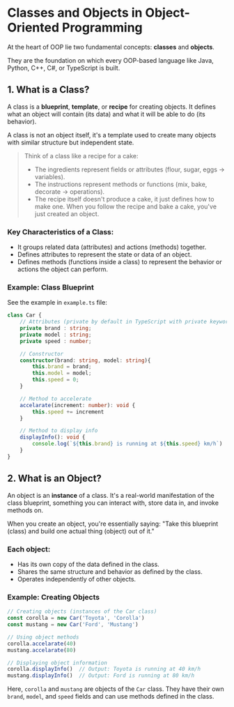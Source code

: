 # Classes and Objects in Object-Oriented Programming

At the heart of OOP lie two fundamental concepts: **classes** and **objects**.

They are the foundation on which every OOP-based language like Java, Python, C++, C#, or TypeScript is built.

## 1. What is a Class?

A class is a **blueprint**, **template**, or **recipe** for creating objects. It defines what an object will contain (its data) and what it will be able to do (its behavior).

A class is not an object itself, it's a template used to create many objects with similar structure but independent state.

> Think of a class like a recipe for a cake:
> 
> - The ingredients represent fields or attributes (flour, sugar, eggs → variables).
> - The instructions represent methods or functions (mix, bake, decorate → operations).
> - The recipe itself doesn't produce a cake, it just defines how to make one. When you follow the recipe and bake a cake, you've just created an object.

### Key Characteristics of a Class:

- It groups related data (attributes) and actions (methods) together.
- Defines attributes to represent the state or data of an object.
- Defines methods (functions inside a class) to represent the behavior or actions the object can perform.

### Example: Class Blueprint

See the example in `example.ts` file:

```typescript
class Car {
    // Attributes (private by default in TypeScript with private keyword)
    private brand : string;
    private model : string;
    private speed : number;

    // Constructor
    constructor(brand: string, model: string){
        this.brand = brand;
        this.model = model;
        this.speed = 0;
    }

    // Method to accelerate
    accelarate(increment: number): void {
        this.speed += increment
    }

    // Method to display info
    displayInfo(): void {
        console.log(`${this.brand} is running at ${this.speed} km/h`)
    }
}
```

## 2. What is an Object?

An object is an **instance** of a class. It's a real-world manifestation of the class blueprint, something you can interact with, store data in, and invoke methods on.

When you create an object, you're essentially saying:
"Take this blueprint (class) and build one actual thing (object) out of it."

### Each object:

- Has its own copy of the data defined in the class.
- Shares the same structure and behavior as defined by the class.
- Operates independently of other objects.

### Example: Creating Objects

```typescript
// Creating objects (instances of the Car class)
const corolla = new Car('Toyota', 'Corolla')
const mustang = new Car('Ford', 'Mustang')

// Using object methods
corolla.accelarate(40)
mustang.accelarate(80)

// Displaying object information
corolla.displayInfo()  // Output: Toyota is running at 40 km/h
mustang.displayInfo()  // Output: Ford is running at 80 km/h
```

Here, `corolla` and `mustang` are objects of the `Car` class. They have their own `brand`, `model`, and `speed` fields and can use methods defined in the class.
